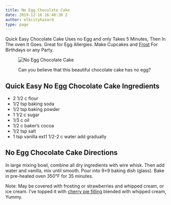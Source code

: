 ```yaml
---
title: No Egg Chocolate Cake
date: 2019-12-16 16:40:30 Z
author: elkcityhazard
type: page
---
```


Quick Easy Chocolate Cake Uses no Egg and only Takes 5 Minutes, Then In The oven It Goes. Great for Egg Allergies. Make Cupcakes and [Frost][1] For Birthdays or any Party.<figure> 

![No Egg Chocolate Cake][2] <figcaption>Can you believe that this beautiful chocolate cake has no egg?</figcaption></figure> 

## Quick Easy No Egg Chocolate Cake Ingredients

  * 2 1/2 c flour
  * 1/2 tsp baking soda
  * 1/2 tsp baking powder
  * 1 1/2 c sugar
  * 1/3 c oil
  * 1/2 c baker&#8217;s cocoa
  * 1/2 tsp salt
  * 1 tsp vanilla ext1 1/2-2 c water add gradually

## No Egg Chocolate Cake Directions

In large mixing bowl, combine all dry ingredients with wire whisk. Then add water and vanilla, mix until smooth. Pour into 9&#215;9 baking dish (glass). Bake in pre-heated oven 350&#8457; for 35 minutes.

Note: May be covered with frosting or strawberries and whipped cream, or ice cream. I&#8217;ve topped it with [cherry pie filling][3] blended with whipped cream, Yummy.

 [1]: /wordpress/dessert-recipes/chocolate-frosting-recipe/
 [2]: http://www.quick-e-recipes.com/sitebuildercontent/sitebuilderpictures/.pond/IMG_0731_1024.jpg.w300h225.jpg
 [3]: /wordpress/dessert-recipes/traverse-city-cherry-pie/